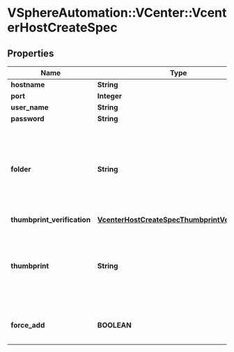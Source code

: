 # VSphereAutomation::VCenter::VcenterHostCreateSpec

## Properties
Name | Type | Description | Notes
------------ | ------------- | ------------- | -------------
**hostname** | **String** | The IP address or DNS resolvable name of the host. | [optional] 
**port** | **Integer** | The port of the host. If unset, port 443 will be used. | [optional] 
**user_name** | **String** | The administrator account on the host. | [optional] 
**password** | **String** | The password for the administrator account on the host. | [optional] 
**folder** | **String** | Host and cluster folder in which the new standalone host should be created. This field is currently required. In the future, if this field is unset, the system will attempt to choose a suitable folder for the host; if a folder cannot be chosen, the host creation operation will fail. When clients pass a value of this structure as a parameter, the field must be an identifier for the resource type: Folder. When operations return a value of this structure as a result, the field will be an identifier for the resource type: Folder. | [optional] 
**thumbprint_verification** | [**VcenterHostCreateSpecThumbprintVerification**](VcenterHostCreateSpecThumbprintVerification.md) |  | [optional] 
**thumbprint** | **String** | The thumbprint of the SSL certificate, which the host is expected to have. The thumbprint is always computed using the SHA1 hash and is the string representation of that hash in the format: xx:xx:xx:xx:xx:xx:xx:xx:xx:xx:xx:xx:xx:xx:xx:xx:xx:xx:xx:xx where, &#39;x&#39; represents a hexadecimal digit. This field is optional and it is only relevant when the value of Host.CreateSpec.thumbprint-verification is THUMBPRINT. | [optional] 
**force_add** | **BOOLEAN** | Whether host should be added to the vCenter Server even if it is being managed by another vCenter Server. The original vCenterServer loses connection to the host. If unset, forceAdd is default to false. | [optional] 


